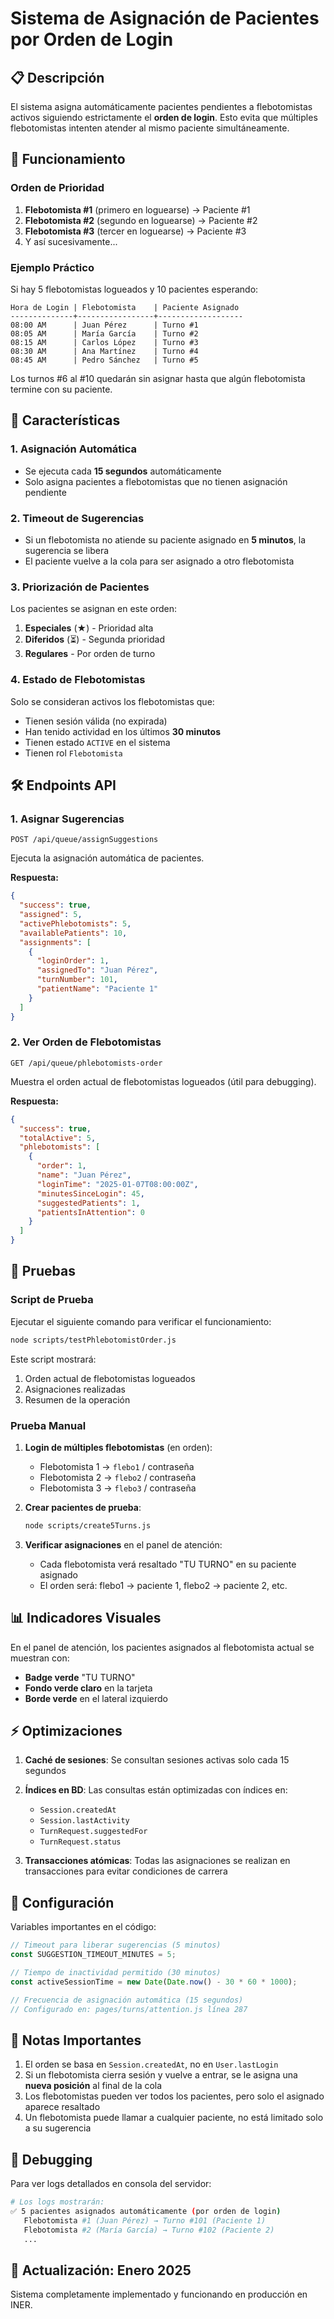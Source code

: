 # Sistema de Asignación de Pacientes por Orden de Login

## 📋 Descripción

El sistema asigna automáticamente pacientes pendientes a flebotomistas activos siguiendo estrictamente el **orden de login**. Esto evita que múltiples flebotomistas intenten atender al mismo paciente simultáneamente.

## 🔄 Funcionamiento

### Orden de Prioridad

1. **Flebotomista #1** (primero en loguearse) → Paciente #1
2. **Flebotomista #2** (segundo en loguearse) → Paciente #2
3. **Flebotomista #3** (tercer en loguearse) → Paciente #3
4. Y así sucesivamente...

### Ejemplo Práctico

Si hay 5 flebotomistas logueados y 10 pacientes esperando:

```
Hora de Login | Flebotomista    | Paciente Asignado
--------------+-----------------+-------------------
08:00 AM      | Juan Pérez      | Turno #1
08:05 AM      | María García    | Turno #2
08:15 AM      | Carlos López    | Turno #3
08:30 AM      | Ana Martínez    | Turno #4
08:45 AM      | Pedro Sánchez   | Turno #5
```

Los turnos #6 al #10 quedarán sin asignar hasta que algún flebotomista termine con su paciente.

## 🎯 Características

### 1. Asignación Automática
- Se ejecuta cada **15 segundos** automáticamente
- Solo asigna pacientes a flebotomistas que no tienen asignación pendiente

### 2. Timeout de Sugerencias
- Si un flebotomista no atiende su paciente asignado en **5 minutos**, la sugerencia se libera
- El paciente vuelve a la cola para ser asignado a otro flebotomista

### 3. Priorización de Pacientes
Los pacientes se asignan en este orden:
1. **Especiales** (★) - Prioridad alta
2. **Diferidos** (⏳) - Segunda prioridad
3. **Regulares** - Por orden de turno

### 4. Estado de Flebotomistas
Solo se consideran activos los flebotomistas que:
- Tienen sesión válida (no expirada)
- Han tenido actividad en los últimos **30 minutos**
- Tienen estado `ACTIVE` en el sistema
- Tienen rol `Flebotomista`

## 🛠️ Endpoints API

### 1. Asignar Sugerencias
```http
POST /api/queue/assignSuggestions
```

Ejecuta la asignación automática de pacientes.

**Respuesta:**
```json
{
  "success": true,
  "assigned": 5,
  "activePhlebotomists": 5,
  "availablePatients": 10,
  "assignments": [
    {
      "loginOrder": 1,
      "assignedTo": "Juan Pérez",
      "turnNumber": 101,
      "patientName": "Paciente 1"
    }
  ]
}
```

### 2. Ver Orden de Flebotomistas
```http
GET /api/queue/phlebotomists-order
```

Muestra el orden actual de flebotomistas logueados (útil para debugging).

**Respuesta:**
```json
{
  "success": true,
  "totalActive": 5,
  "phlebotomists": [
    {
      "order": 1,
      "name": "Juan Pérez",
      "loginTime": "2025-01-07T08:00:00Z",
      "minutesSinceLogin": 45,
      "suggestedPatients": 1,
      "patientsInAttention": 0
    }
  ]
}
```

## 🧪 Pruebas

### Script de Prueba
Ejecutar el siguiente comando para verificar el funcionamiento:

```bash
node scripts/testPhlebotomistOrder.js
```

Este script mostrará:
1. Orden actual de flebotomistas logueados
2. Asignaciones realizadas
3. Resumen de la operación

### Prueba Manual

1. **Login de múltiples flebotomistas** (en orden):
   - Flebotomista 1 → `flebo1` / contraseña
   - Flebotomista 2 → `flebo2` / contraseña
   - Flebotomista 3 → `flebo3` / contraseña

2. **Crear pacientes de prueba**:
   ```bash
   node scripts/create5Turns.js
   ```

3. **Verificar asignaciones** en el panel de atención:
   - Cada flebotomista verá resaltado "TU TURNO" en su paciente asignado
   - El orden será: flebo1 → paciente 1, flebo2 → paciente 2, etc.

## 📊 Indicadores Visuales

En el panel de atención, los pacientes asignados al flebotomista actual se muestran con:
- **Badge verde** "TU TURNO"
- **Fondo verde claro** en la tarjeta
- **Borde verde** en el lateral izquierdo

## ⚡ Optimizaciones

1. **Caché de sesiones**: Se consultan sesiones activas solo cada 15 segundos
2. **Índices en BD**: Las consultas están optimizadas con índices en:
   - `Session.createdAt`
   - `Session.lastActivity`
   - `TurnRequest.suggestedFor`
   - `TurnRequest.status`

3. **Transacciones atómicas**: Todas las asignaciones se realizan en transacciones para evitar condiciones de carrera

## 🔧 Configuración

Variables importantes en el código:

```javascript
// Timeout para liberar sugerencias (5 minutos)
const SUGGESTION_TIMEOUT_MINUTES = 5;

// Tiempo de inactividad permitido (30 minutos)
const activeSessionTime = new Date(Date.now() - 30 * 60 * 1000);

// Frecuencia de asignación automática (15 segundos)
// Configurado en: pages/turns/attention.js línea 287
```

## 📝 Notas Importantes

1. El orden se basa en `Session.createdAt`, no en `User.lastLogin`
2. Si un flebotomista cierra sesión y vuelve a entrar, se le asigna una **nueva posición** al final de la cola
3. Los flebotomistas pueden ver todos los pacientes, pero solo el asignado aparece resaltado
4. Un flebotomista puede llamar a cualquier paciente, no está limitado solo a su sugerencia

## 🐛 Debugging

Para ver logs detallados en consola del servidor:

```bash
# Los logs mostrarán:
✅ 5 pacientes asignados automáticamente (por orden de login)
   Flebotomista #1 (Juan Pérez) → Turno #101 (Paciente 1)
   Flebotomista #2 (María García) → Turno #102 (Paciente 2)
   ...
```

## 🔄 Actualización: Enero 2025

Sistema completamente implementado y funcionando en producción en INER.
